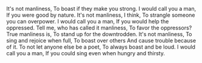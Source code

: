 It's not manliness, To boast if they make you strong.
I would call you a man, If you were good by nature.
It's not manliness, I think, To strangle someone you can overpower.
I would call you a man, If you would help the oppressed.
Tell me, who has called it manliness, To favor the oppressors?
True manliness is, To stand up for the downtrodden.
It's not manliness, To sing and rejoice when full,
To boast over others And cause trouble because of it.
To not let anyone else be a poet, To always boast and be loud.
I would call you a man, If you could sing even when hungry and thirsty.